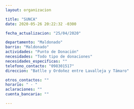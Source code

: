 ```yaml
---
layout: organizacion

title: "SUNCA"
date: 2020-05-26 20:22:32 -0300

fecha_actualizacion: "25/04/2020"

departamento: "Maldonado"
barrio: "Maldonado"
actividades: "Punto de Donación"
necesidades: "Todo tipo de donaciones"
necesidades_especificas: ""
telefono_contacto: "098301517"
direccion: "Batlle y Ordoñez entre Lavalleja y Támaro"

otros_contactos: ""
horario: " - "
aclaraciones: ""
cuenta_bancaria: ""

---
```

